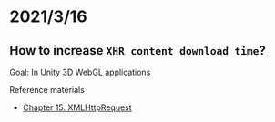 # 2021/3/16
## How to increase `XHR content download time`?

Goal: In Unity 3D WebGL applications


Reference materials

- [Chapter 15. XMLHttpRequest](https://www.oreilly.com/library/view/high-performance-browser/9781449344757/ch15.html)